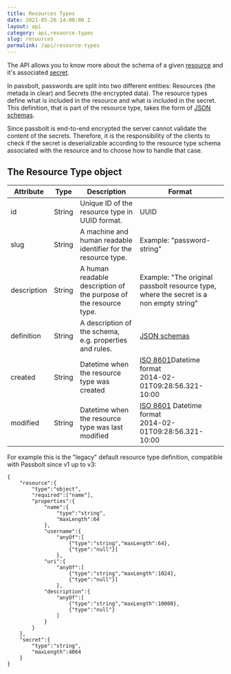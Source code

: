```yaml
---
title: Resources Types
date: 2021-05-26 14:00:00 Z
layout: api
category: api,resource-types
slug: resources
permalink: /api/resource-types
---
```

The API allows you to know more about the schema of a given [resource](/api/resources) and 
it's associated [secret](/api/secrets).

In passbolt, passwords are split into two different entities: Resources (the metada in clear) and Secrets (the encrypted data).
The resource types define what is included in the resource and what is included in the secret.
This definition, that is part of the resource type, takes the form of [JSON schemas](https://json-schema.org/). 

Since passbolt is end-to-end encrypted the server cannot validate the content of the secrets.
Therefore, it is the responsibility of the clients to check if the secret is deserializable according to
the resource type schema associated with the resource and to choose how to handle that case.

## The Resource Type object

<table class="table-parameters">
    <thead>
    <tr>
        <th>Attribute</th>
        <th>Type</th>
        <th>Description</th>
        <th>Format</th>
    </tr>
    </thead>
    <tbody>
    <tr>
        <td>id</td>
        <td>String</td>
        <td>Unique ID of the resource type in UUID format.</td>
        <td>UUID</td>
    </tr>
    <tr>
        <td>slug</td>
        <td>String</td>
        <td>A machine and human readable identifier for the resource type.</td>
        <td>Example: "password-string"</td>
    </tr>
    <tr>
        <td>description</td>
        <td>String</td>
        <td>A human readable description of the purpose of the resource type.</td>
        <td>Example: "The original passbolt resource type, where the secret is a non empty string"</td>
    </tr>
    <tr>
        <td>definition</td>
        <td>String</td>
        <td>A description of the schema, e.g. properties and rules.</td>
        <td><a href="https://json-schema.org/">JSON schemas</a></td>
    </tr>
    <tr>
        <td>created</td>
        <td>String</td>
        <td>Datetime when the resource type was created</td>
        <td>
            <a href="https://en.wikipedia.org/wiki/ISO_8601&amp;sa=D&amp;ust=1554900189888000">ISO
                8601</a>Datetime format<br/>
            2014-02-01T09:28:56.321-10:00
        </td>
    </tr>
    <tr>
        <td>modified</td>
        <td>String</td>
        <td>Datetime when the resource type was last modified</td>
        <td>
            <a href="https://en.wikipedia.org/wiki/ISO_8601&amp;sa=D&amp;ust=1554900189897000">ISO
                8601</a>&nbsp;Datetime format<br/>
            2014-02-01T09:28:56.321-10:00
        </td>
    </tr>
    </tbody>
</table>

For example this is the "legacy" default resource type definition, compatible with Passbolt since v1 up to v3:
```
{
    "resource":{
        "type":"object",
        "required":["name"],
        "properties":{
            "name":{
                "type":"string",
                "maxLength":64
            },
            "username":{
                "anyOf":[
                    {"type":"string","maxLength":64},
                    {"type":"null"}]
                },
            "uri":{
                "anyOf":[
                    {"type":"string","maxLength":1024},
                    {"type":"null"}]
                },
            "description":{
                "anyOf":[
                    {"type":"string","maxLength":10000},
                    {"type":"null"}
                ]
            }
        }
    },
    "secret":{
        "type":"string",
        "maxLength":4064
    }
}
```
